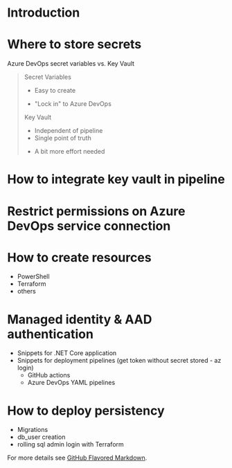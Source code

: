 # Introduction

# Where to store secrets

Azure DevOps secret variables vs. Key Vault

> Secret Variables
> + Easy to create
> - "Lock in" to Azure DevOps
> 
> Key Vault
> + Independent of pipeline
> + Single point of truth
> - A bit more effort needed

# How to integrate key vault in pipeline

# Restrict permissions on Azure DevOps service connection

# How to create resources
- PowerShell
- Terraform
- others

# Managed identity & AAD authentication
- Snippets for .NET Core application
- Snippets for deployment pipelines (get token without secret stored - az login)
	- GitHub actions
	- Azure DevOps YAML pipelines

# How to deploy persistency
- Migrations
- db_user creation
- rolling sql admin login with Terraform

For more details see [GitHub Flavored Markdown](https://guides.github.com/features/mastering-markdown/).
